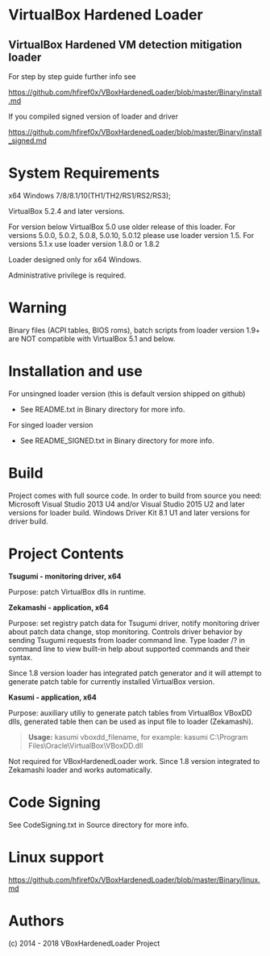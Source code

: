 
# VirtualBox Hardened Loader
## VirtualBox Hardened VM detection mitigation loader

For step by step guide further info see

https://github.com/hfiref0x/VBoxHardenedLoader/blob/master/Binary/install.md

If you compiled signed version of loader and driver 

https://github.com/hfiref0x/VBoxHardenedLoader/blob/master/Binary/install_signed.md

# System Requirements

x64 Windows 7/8/8.1/10(TH1/TH2/RS1/RS2/RS3);

VirtualBox 5.2.4 and later versions.

For version below VirtualBox 5.0 use older release of this loader.
For versions 5.0.0, 5.0.2, 5.0.8, 5.0.10, 5.0.12 please use loader version 1.5.
For versions 5.1.x use loader version 1.8.0 or 1.8.2

Loader designed only for x64 Windows.

Administrative privilege is required.

# Warning
Binary files (ACPI tables, BIOS roms), batch scripts from loader version 1.9+ are NOT compatible with VirtualBox 5.1 and below.

# Installation and use

For unsingned loader version (this is default version shipped on github) 
+ See README.txt in Binary directory for more info.

For singed loader version 
+ See README_SIGNED.txt in Binary directory for more info.


# Build 

Project comes with full source code.
In order to build from source you need:
Microsoft Visual Studio 2013 U4 and/or Visual Studio 2015 U2 and later versions for loader build.
Windows Driver Kit 8.1 U1 and later versions for driver build.


# Project Contents

**Tsugumi - monitoring driver, x64** 

Purpose: patch VirtualBox dlls in runtime.

**Zekamashi - application, x64**

Purpose: set registry patch data for Tsugumi driver, notify monitoring driver about patch data change, stop monitoring. Controls driver behavior by sending Tsugumi requests from loader command line. Type loader /? in command line to view built-in help about supported commands and their syntax.

Since 1.8 version loader has integrated patch generator and it will attempt to generate patch table for currently installed VirtualBox version.

**Kasumi - application, x64**

Purpose: auxiliary utiliy to generate patch tables from VirtualBox VBoxDD dlls, generated table then can be used as input file to loader (Zekamashi).

> **Usage:** kasumi vboxdd_filename, for example: kasumi C:\Program Files\Oracle\VirtualBox\VBoxDD.dll

Not required for VBoxHardenedLoader work. Since 1.8 version integrated to Zekamashi loader and works automatically.


# Code Signing

See CodeSigning.txt in Source directory for more info.

# Linux support

https://github.com/hfiref0x/VBoxHardenedLoader/blob/master/Binary/linux.md

# Authors

(c) 2014 - 2018 VBoxHardenedLoader Project
